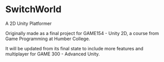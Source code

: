 # SwitchWorld
A 2D Unity Platformer 

Originally made as a final project for GAME154 - Unity 2D, a course from Game Programming at Humber College.


It will be updated from its final state to include more features and multiplayer for GAME 300 - Advanced Unity.

